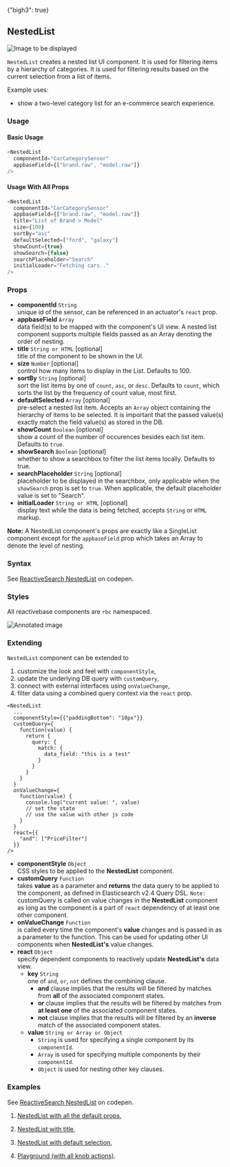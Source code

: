 {"bigh3": true}

## NestedList

![Image to be displayed](https://i.imgur.com/f5aO5HP.png)

`NestedList` creates a nested list UI component. It is used for filtering items by a hierarchy of categories.
It is used for filtering results based on the current selection from a list of items.

Example uses:
* show a two-level category list for an e-commerce search experience.

### Usage

#### Basic Usage

```js
<NestedList
  componentId="CarCategorySensor"
  appbaseField={["brand.raw", "model.raw"]}
/>
```

#### Usage With All Props
```js
<NestedList
  componentId="CarCategorySensor"
  appbaseField={["brand.raw", "model.raw"]}
  title="List of Brand > Model"
  size={100}
  sortBy="asc"
  defaultSelected=["ford", "galaxy"]
  showCount={true}
  showSearch={false}
  searchPlaceholder="Search"
  initialLoader="Fetching cars.."
/>
```

### Props

- **componentId** `String`  
    unique id of the sensor, can be referenced in an actuator's `react` prop.
- **appbaseField** `Array`  
    data field(s) to be mapped with the component's UI view. A nested list component supports multiple fields passed as an Array denoting the order of nesting.
- **title** `String or HTML` [optional]  
    title of the component to be shown in the UI.
- **size** `Number` [optional]  
    control how many items to display in the List. Defaults to 100.
- **sortBy** `String` [optional]  
    sort the list items by one of `count`, `asc`, or `desc`. Defaults to `count`, which sorts the list by the frequency of count     value, most first.
- **defaultSelected** `Array` [optional]  
    pre-select a nested list item. Accepts an `Array` object containing the hierarchy of items to be selected. It is important that the passed value(s) exactly match the field value(s) as stored in the DB.
- **showCount** `Boolean` [optional]  
    show a count of the number of occurences besides each list item. Defaults to `true`.
- **showSearch** `Boolean` [optional]  
    whether to show a searchbox to filter the list items locally. Defaults to true.
- **searchPlaceholder** `String` [optional]  
    placeholder to be displayed in the searchbox, only applicable when the `showSearch` prop is set to `true`. When applicable, the default placeholder value is set to "Search".
- **initialLoader** `String or HTML` [optional]  
    display text while the data is being fetched, accepts `String` or `HTML` markup.

**Note:** A NestedList component's props are exactly like a SingleList component except for the `appbaseField` prop which takes an Array to denote the level of nesting.

### Syntax

<p data-height="500" data-theme-id="light" data-slug-hash="EmmKVZ" data-default-tab="js" data-user="sids-aquarius" data-embed-version="2" data-pen-title="ReactiveSearch NestedList" class="codepen">See <a href="http://codepen.io/sids-aquarius/pen/EmmKVZ/">ReactiveSearch NestedList</a> on codepen.</p>
<script async src="https://production-assets.codepen.io/assets/embed/ei.js"></script>

### Styles

All reactivebase components are `rbc` namespaced.

![Annotated image](https://i.imgur.com/vClQmZU.png)

### Extending

`NestedList` component can be extended to
1. customize the look and feel with `componentStyle`,
2. update the underlying DB query with `customQuery`,
3. connect with external interfaces using `onValueChange`,
4. filter data using a combined query context via the `react` prop.

```
<NestedList
  ...
  componentStyle={{"paddingBottom": "10px"}}
  customQuery={
    function(value) {
      return {
        query: {
          match: {
            data_field: "this is a test"
          }
        }
      }
    }
  }
  onValueChange={
    function(value) {
      console.log("current value: ", value)
      // set the state
      // use the value with other js code
    }
  }
  react={{
    "and": ["PriceFilter"]
  }}
/>
```

- **componentStyle** `Object`  
    CSS styles to be applied to the **NestedList** component.
- **customQuery** `Function`  
    takes **value** as a parameter and **returns** the data query to be applied to the component, as defined in Elasticsearch v2.4 Query DSL.
    `Note:` customQuery is called on value changes in the **NestedList** component as long as the component is a part of `react` dependency of at least one other component.
- **onValueChange** `Function`  
    is called every time the component's **value** changes and is passed in as a parameter to the function. This can be used for updating other UI components when **NestedList's** value changes.
- **react** `Object`  
    specify dependent components to reactively update **NestedList's** data view.
    - **key** `String`  
        one of `and`, `or`, `not` defines the combining clause.
        - **and** clause implies that the results will be filtered by matches from **all** of the associated component states.
        - **or** clause implies that the results will be filtered by matches from **at least one** of the associated component states.
        - **not** clause implies that the results will be filtered by an **inverse** match of the associated component states.
    - **value** `String or Array or Object`  
        - `String` is used for specifying a single component by its `componentId`.
        - `Array` is used for specifying multiple components by their `componentId`.
        - `Object` is used for nesting other key clauses.

### Examples

<p data-height="500" data-theme-id="light" data-slug-hash="EmmKVZ" data-default-tab="result" data-user="sids-aquarius" data-embed-version="2" data-pen-title="ReactiveSearch NestedList" class="codepen">See <a href="http://codepen.io/sids-aquarius/pen/EmmKVZ/">ReactiveSearch NestedList</a> on codepen.</p>
<script async src="https://production-assets.codepen.io/assets/embed/ei.js"></script>

1. [NestedList with all the default props](../playground/?selectedKind=s%2FNestedList&selectedStory=Basic&full=0&down=1&left=1&panelRight=0&downPanel=kadirahq%2Fstorybook-addon-knobs&filterBy=ReactiveSearch),

2. [NestedList with title](../playground/?knob-title=Car+Category&selectedKind=s%2FNestedList&selectedStory=With+Title&full=0&down=1&left=1&panelRight=0&downPanel=kadirahq%2Fstorybook-addon-knobs&filterBy=ReactiveSearch),

3. [NestedList with default selection](../playground/?knob-title=Car+Category&knob-defaultSelected%5B0%5D=bmw&knob-defaultSelected%5B1%5D=x+series&selectedKind=s%2FNestedList&selectedStory=Default+selection&full=0&down=1&left=1&panelRight=0&downPanel=kadirahq%2Fstorybook-addon-knobs&filterBy=ReactiveSearch),

4. [Playground (with all knob actions)](../playground/?knob-title=NestedList%3A+Car+Filter&knob-defaultSelected%5B0%5D=bmw&knob-defaultSelected%5B1%5D=x+series&knob-size=100&knob-sortBy=count&knob-showCount=true&knob-showSearch=true&knob-placeholder=Search+Cars&selectedKind=s%2FNestedList&selectedStory=Playground&full=0&down=1&left=1&panelRight=0&downPanel=kadirahq%2Fstorybook-addon-knobs&filterBy=ReactiveSearch).
